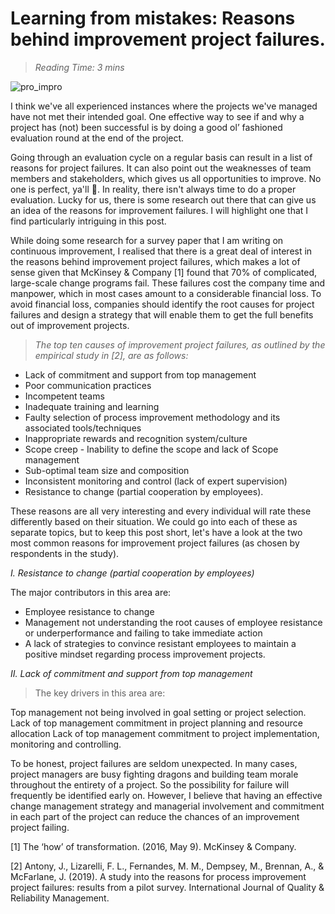 # Learning from mistakes: Reasons behind improvement project failures.

>*Reading Time: 3 mins*

![pro_impro](https://github.com/charleennewland/blog/assets/138404574/83bac892-36c2-4d9b-8b70-1052973c97e7)

I think we've all experienced instances where the projects we've managed have not met their intended goal. One effective way to see if and why a project has (not) been successful is by doing a good ol’ fashioned evaluation round at the end of the project. 

Going through an evaluation cycle on a regular basis can result in a list of reasons for project failures. It can also point out the weaknesses of team members and stakeholders, which gives us all opportunities to improve. No one is perfect, ya'll 🙂. In reality, there isn't always time to do a proper evaluation. Lucky for us, there is some research out there that can give us an idea of the reasons for improvement failures. I will highlight one that I find particularly intriguing in this post. 

While doing some research for a survey paper that I am writing on continuous improvement, I realised that there is a great deal of interest in the reasons behind improvement project failures, which makes a lot of sense given that McKinsey & Company [1] found that 70% of complicated, large-scale change programs fail. These failures cost the company time and manpower, which in most cases amount to a considerable financial loss. To avoid financial loss, companies should identify the root causes for project failures and design a strategy that will enable them to get the full benefits out of improvement projects.
	 	 		
>*The top ten causes of improvement project failures, as outlined by the empirical study in [2], are as follows:*

- Lack of commitment and support from top management 
- Poor communication practices 
- Incompetent teams
- Inadequate training and learning 
- Faulty selection of process improvement methodology and its associated tools/techniques
- Inappropriate rewards and recognition system/culture 
- Scope creep - Inability to define the scope and lack of Scope management
- Sub-optimal team size and composition
- Inconsistent monitoring and control (lack of expert supervision)
- Resistance to change (partial cooperation by employees).

These reasons are all very interesting and every individual will rate these differently based on their situation. We could go into each of these as separate topics, but to keep this post short, let's have a look at the two most common reasons for improvement project failures (as chosen by respondents in the study).
					
*I. Resistance to change (partial cooperation by employees)*

The major contributors in this area are:
- Employee resistance to change
- Management not understanding the root causes of employee resistance or underperformance and failing to take immediate action
- A lack of strategies‌ to convince resistant employees to maintain a positive mindset regarding process improvement projects. 

			
*II. Lack of commitment and support from top management* 
>The key drivers in this area are:
		 	 	 		
Top management not being involved in goal setting or project selection.
Lack of top management commitment in project planning and resource allocation
Lack of top management commitment to project implementation, monitoring and controlling.	

To be honest, project failures are seldom unexpected. In many cases, project managers are busy fighting dragons and building team morale throughout the entirety of a project. So the possibility for failure will frequently be identified early on. However, I believe that having an effective change management strategy and managerial involvement and commitment in each part of the project can reduce the chances of an improvement project failing. 

[1] The ‘how’ of transformation. (2016, May 9). McKinsey & Company.

[2] Antony, J., Lizarelli, F. L., Fernandes, M. M., Dempsey, M., Brennan, A., & McFarlane, J. (2019). A study into the reasons for process improvement project failures: results from a pilot survey. International Journal of Quality & Reliability Management.
